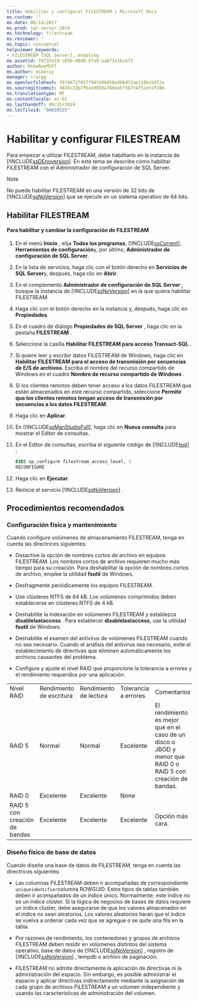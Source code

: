 ```yaml
---
title: Habilitar y configurar FILESTREAM | Microsoft Docs
ms.custom: ''
ms.date: 06/14/2017
ms.prod: sql-server-2014
ms.technology: filestream
ms.reviewer: ''
ms.topic: conceptual
helpviewer_keywords:
- FILESTREAM [SQL Server], enabling
ms.assetid: 78737e19-c65b-48d9-8fa9-aa6f1e1bce73
author: MikeRayMSFT
ms.author: mikeray
manager: craigg
ms.openlocfilehash: f074872f05ff907d88d58e986d33ae128bcb5f2e
ms.sourcegitcommit: 3026c22b7fba19059a769ea5f367c4f51efaf286
ms.translationtype: MT
ms.contentlocale: es-ES
ms.lasthandoff: 06/15/2019
ms.locfileid: "66010155"
---
```

# <a name="enable-and-configure-filestream"></a>Habilitar y configurar FILESTREAM
  Para empezar a utilizar FILESTREAM, debe habilitarlo en la instancia de [!INCLUDE[ssDEnoversion](../../includes/ssdenoversion-md.md)]. En este tema se describe cómo habilitar FILESTREAM con el Administrador de configuración de SQL Server.  
  
> [!NOTE]  
>  No puede habilitar FILESTREAM en una versión de 32 bits de [!INCLUDE[ssNoVersion](../../includes/ssnoversion-md.md)] que se ejecute en un sistema operativo de 64 bits.  
  
##  <a name="enabling"></a> Habilitar FILESTREAM  
  
#### <a name="to-enable-and-change-filestream-settings"></a>Para habilitar y cambiar la configuración de FILESTREAM  
  
1.  En el menú **Inicio** , elija **Todos los programas**, [!INCLUDE[ssCurrent](../../includes/sscurrent-md.md)], **Herramientas de configuración**y, por último, **Administrador de configuración de SQL Server**.  
  
2.  En la lista de servicios, haga clic con el botón derecho en **Servicios de SQL Server**y, después, haga clic en **Abrir**.  
  
3.  En el complemento **Administrador de configuración de SQL Server** , busque la instancia de [!INCLUDE[ssNoVersion](../../includes/ssnoversion-md.md)] en la que quiera habilitar FILESTREAM.  
  
4.  Haga clic con el botón derecho en la instancia y, después, haga clic en **Propiedades**.  
  
5.  En el cuadro de diálogo **Propiedades de SQL Server** , haga clic en la pestaña **FILESTREAM** .  
  
6.  Seleccione la casilla **Habilitar FILESTREAM para acceso Transact-SQL** .  
  
7.  Si quiere leer y escribir datos FILESTREAM de Windows, haga clic en **Habilitar FILESTREAM para el acceso de transmisión por secuencias de E/S de archivos**. Escriba el nombre del recurso compartido de Windows en el cuadro **Nombre de recurso compartido de Windows** .  
  
8.  Si los clientes remotos deben tener acceso a los datos FILESTREAM que están almacenados en este recurso compartido, seleccione **Permitir que los clientes remotos tengan acceso de transmisión por secuencias a los datos FILESTREAM**.  
  
9. Haga clic en **Aplicar**.  
  
10. En [!INCLUDE[ssManStudioFull](../../includes/ssmanstudiofull-md.md)], haga clic en **Nueva consulta** para mostrar el Editor de consultas.  
  
11. En el Editor de consultas, escriba el siguiente código de [!INCLUDE[tsql](../../includes/tsql-md.md)] :  
  
    ```sql  
    EXEC sp_configure filestream_access_level, 2  
    RECONFIGURE  
    ```  
  
12. Haga clic en **Ejecutar**.  
  
13. Reinicie el servicio [!INCLUDE[ssNoVersion](../../includes/ssnoversion-md.md)] .  
  

  
##  <a name="best"></a> Procedimientos recomendados  
  
###  <a name="config"></a> Configuración física y mantenimiento  
 Cuando configure volúmenes de almacenamiento FILESTREAM, tenga en cuenta las directrices siguientes:  
  
-   Desactive la opción de nombres cortos de archivo en equipos FILESTREAM. Los nombres cortos de archivo requieren mucho más tiempo para su creación. Para deshabilitar la opción de nombres cortos de archivo, emplee la utilidad **fsutil** de Windows.  
  
-   Desfragmente periódicamente los equipos FILESTREAM.  
  
-   Use clústeres NTFS de 64 kB. Los volúmenes comprimidos deben establecerse en clústeres NTFS de 4 kB.  
  
-   Deshabilite la indexación en volúmenes FILESTREAM y establezca **disablelastaccess** . Para establecer **disablelastaccess**, use la utilidad **fsutil** de Windows.  
  
-   Deshabilite el examen del antivirus de volúmenes FILESTREAM cuando no sea necesario. Cuando el análisis del antivirus sea necesario, evite el establecimiento de directivas que eliminen automáticamente los archivos causantes del problema.  
  
-   Configure y ajuste el nivel RAID que proporcione la tolerancia a errores y el rendimiento requeridos por una aplicación.  
  
||||||  
|-|-|-|-|-|  
|Nivel RAID|Rendimiento de escritura|Rendimiento de lectura|Tolerancia a errores|Comentarios|  
|RAID 5|Normal|Normal|Excelente|El rendimiento es mejor que en el caso de un disco o JBOD y menor que RAID 0 o RAID 5 con creación de bandas.|  
|RAID 0|Excelente|Excelente|None||  
|RAID 5 con creación de bandas|Excelente|Excelente|Excelente|Opción más cara.|  
  

  
###  <a name="database"></a> Diseño físico de base de datos  
 Cuando diseñe una base de datos de FILESTREAM, tenga en cuenta las directrices siguientes:  
  
-   Las columnas FILESTREAM deben ir acompañadas de correspondiente `uniqueidentifier`columna ROWGUID. Estos tipos de tablas también deben ir acompañados de un índice único. Normalmente, este índice no es un índice clúster. Si la lógica de negocios de bases de datos requiere un índice clúster, debe asegurarse de que los valores almacenados en el índice no sean aleatorios. Los valores aleatorios harán que el índice se vuelva a ordenar cada vez que se agregue o se quite una fila en la tabla.  
  
-   Por razones de rendimiento, los contenedores y grupos de archivos FILESTREAM deben residir en volúmenes distintos del sistema operativo, base de datos de [!INCLUDE[ssNoVersion](../../includes/ssnoversion-md.md)] , registro de [!INCLUDE[ssNoVersion](../../includes/ssnoversion-md.md)] , tempdb o archivo de paginación.  
  
-   FILESTREAM no admite directamente la aplicación de directivas ni la administración del espacio. Sin embargo, es posible administrar el espacio y aplicar directivas indirectamente mediante la asignación de cada grupo de archivos FILESTREAM a un volumen independiente y usando las características de administración del volumen.  
  
  
